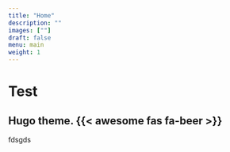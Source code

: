 ```yaml
---
title: "Home"
description: ""
images: [""]
draft: false
menu: main
weight: 1
---
```


# Test
## Hugo theme. {{< awesome fas fa-beer >}}

fdsgds
